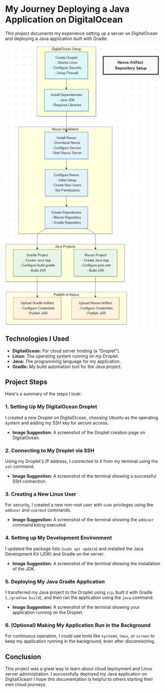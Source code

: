 # My Journey Deploying a Java Application on DigitalOcean

This project documents my experience setting up a server on DigitalOcean and deploying a Java application built with Gradle.

![Nexus Diagram](https://github.com/Princeton45/nexus-droplet-setup/blob/main/images/diagram.png)

## Technologies I Used

*   **DigitalOcean:** For cloud server hosting (a "Droplet").
*   **Linux:** The operating system running on my Droplet.
*   **Java:** The programming language for my application.
*   **Gradle:** My build automation tool for the Java project.

## Project Steps

Here's a summary of the steps I took:

### 1. Setting Up My DigitalOcean Droplet

I created a new Droplet on DigitalOcean, choosing Ubuntu as the operating system and adding my SSH key for secure access.
*   **Image Suggestion:** A screenshot of the Droplet creation page on DigitalOcean.

### 2. Connecting to My Droplet via SSH

Using my Droplet's IP address, I connected to it from my terminal using the `ssh` command.
*   **Image Suggestion:** A screenshot of the terminal showing a successful SSH connection.

### 3. Creating a New Linux User

For security, I created a new non-root user with `sudo` privileges using the `adduser` and `usermod` commands.
*   **Image Suggestion:** A screenshot of the terminal showing the `adduser` command being executed.

### 4. Setting up My Development Environment

I updated the package lists (`sudo apt update`) and installed the Java Development Kit (JDK) and Gradle on the server.
*   **Image Suggestion:** A screenshot of the terminal showing the installation of the JDK.

### 5. Deploying My Java Gradle Application

I transferred my Java project to the Droplet using `scp`, built it with Gradle (`./gradlew build`), and then ran the application using the `java` command.
*   **Image Suggestion:** A screenshot of the terminal showing your application running on the Droplet.

### 6. (Optional) Making My Application Run in the Background

For continuous operation, I could use tools like `systemd`, `tmux`, or `screen` to keep my application running in the background, even after disconnecting.

## Conclusion

This project was a great way to learn about cloud deployment and Linux server administration. I successfully deployed my Java application on DigitalOcean! I hope this documentation is helpful to others starting their own cloud journeys.